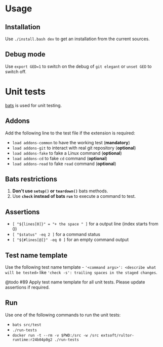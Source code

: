 Usage
=====
Installation
------------
Use `./install.bash dev` to get an installation from the current sources.

Debug mode
----------
Use `export GED=1` to switch on the debug of `git elegant` or `unset GED` to switch off. 

Unit tests
==========
[bats](https://github.com/sstephenson/bats) is used for unit testing. 

Addons
------
Add the following line to the test file if the extension is required:
- `load addons-common` to have the working test (**mandatory**)
- `load addons-git` to interact with real git repository (**optional**)
- `load addons-fake` to fake a Linux command (**optional**)
- `load addons-cd` to fake `cd` command (**optional**)
- `load addons-read` to fake `read` command (**optional**)

Bats restrictions
-----------------
1. **Don't use `setup()` or `teardown()`** bats methods.
2. Use **`check` instead of bats `run`** to execute a command to test.

Assertions
----------
- `[ "${lines[0]}" = "+ the space " ]` for a output line (index starts from 0)
- `[ "$status" -eq 2 ]` for a command status
- `[ "${#lines[@]}" -eq 0 ]` for an empty command output

Test name template
------------------
Use the following test name template - `'<command args>': <describe what will be tested>` like `'check -s': trailing spaces in the staged changes`.

@todo #89 Apply test name template for all unit tests. Please update assertions if required.

Run
---
Use one of the following commands to run the unit tests:
- `bats src/test`
- `./run-tests`
- `docker run -t --rm -v $PWD:/src -w /src extsoft/rultor-runtime:r24b04p0g2 ./run-tests`

